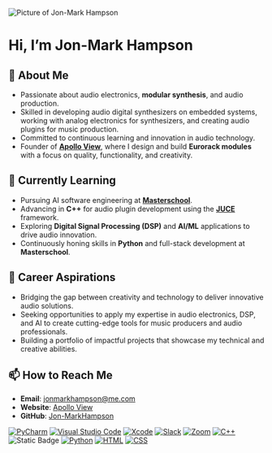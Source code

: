 ![Picture of Jon-Mark Hampson](https://cdn.discordapp.com/attachments/1339902346192486403/1339922650675548244/GitHub_Banner.png?ex=67b07bb6&is=67af2a36&hm=9e880e7392fd7316f2fadaaa741147dc4a664383025261eb5552f395b7c0d9da&)


# Hi, I’m Jon-Mark Hampson

## 👀 About Me
- Passionate about audio electronics, **modular synthesis**, and audio production.
- Skilled in developing audio digital synthesizers on embedded systems, working with analog electronics for synthesizers, and creating audio plugins for music production.
- Committed to continuous learning and innovation in audio technology.
- Founder of **[Apollo View](https://apolloviewmodular.com)**, where I design and build **Eurorack modules** with a focus on quality, functionality, and creativity.

## 🌱 Currently Learning
- Pursuing AI software engineering at **[Masterschool](https://de.masterschool.com/en/)**.
- Advancing in **C++** for audio plugin development using the **[JUCE](https://juce.com/)** framework.
- Exploring **Digital Signal Processing (DSP)** and **AI/ML** applications to drive audio innovation.
- Continuously honing skills in **Python** and full-stack development at **Masterschool**.

## 💼 Career Aspirations
- Bridging the gap between creativity and technology to deliver innovative audio solutions.
- Seeking opportunities to apply my expertise in audio electronics, DSP, and AI to create cutting-edge tools for music producers and audio professionals.
- Building a portfolio of impactful projects that showcase my technical and creative abilities.

## 📫 How to Reach Me
- **Email**: [jonmarkhampson@me.com](mailto:jonmarkhampson@me.com)
- **Website**: [Apollo View](https://apolloviewmodular.com)
- **GitHub**: [Jon-MarkHampson](https://github.com/Jon-MarkHampson)

[![PyCharm](https://img.shields.io/badge/PyCharm-000?logo=pycharm&logoColor=fff)](#) [![Visual Studio Code](https://custom-icon-badges.demolab.com/badge/Visual%20Studio%20Code-0078d7.svg?logo=vsc&logoColor=white)](#) [![Xcode](https://img.shields.io/badge/Xcode-007ACC?logo=Xcode&logoColor=white)](#)
[![Slack](https://img.shields.io/badge/Slack-4A154B?logo=slack&logoColor=fff)](#) [![Zoom](https://img.shields.io/badge/Zoom-2D8CFF?logo=zoom&logoColor=white)](#)
[![C++](https://img.shields.io/badge/C++-%2300599C.svg?logo=c%2B%2B&logoColor=white)](#) ![Static Badge](https://img.shields.io/badge/JUCE-white?logo=juce)
[![Python](https://img.shields.io/badge/Python-3776AB?logo=python&logoColor=fff)](#) [![HTML](https://img.shields.io/badge/HTML-%23E34F26.svg?logo=html5&logoColor=white)](#) [![CSS](https://img.shields.io/badge/CSS-1572B6?logo=css3&logoColor=fff)](#)

<!---
Jon-MarkHampson/Jon-MarkHampson is a ✨ special ✨ repository because its `README.md` (this file) appears on your GitHub profile.
You can click the Preview link to take a look at your changes.
--->
